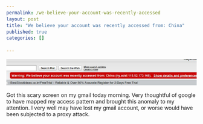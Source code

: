 ```yaml
--- 
permalink: /we-believe-your-account-was-recently-accessed
layout: post
title: "We believe your account was recently accessed from: China"
published: true
categories: []

---
```

<img src="/images/hack.jpeg" alt="We believe your account was recently accessed from: China" />

Got this scary screen on my gmail today morning. Very thoughtful of google to have mapped my access pattern and brought this anomaly to my attention. I very well may have lost my gmail account, or worse would have been subjected to a proxy attack.
